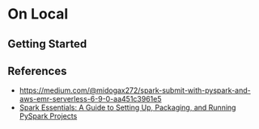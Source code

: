 # On Local

## Getting Started

## References

- https://medium.com/@midogax272/spark-submit-with-pyspark-and-aws-emr-serverless-6-9-0-aa451c3961e5
- [Spark Essentials: A Guide to Setting Up, Packaging, and Running PySpark Projects](https://medium.com/@suffyan.asad1/spark-essentials-a-guide-to-setting-up-packaging-and-running-pyspark-projects-2eb2a27523a3)
